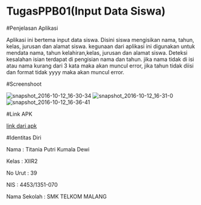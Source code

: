 # TugasPPB01(Input Data Siswa)


#Penjelasan Aplikasi

Aplikasi ini bertema input data siswa. Disini siswa mengisikan nama, tahun, kelas, jurusan dan alamat siswa. 
kegunaan dari aplikasi ini digunakan untuk mendata nama, tahun kelahiran,kelas, jurusan dan alamat siswa.
Deteksi kesalahan isian terdapat di pengisian nama dan tahun. jika nama tidak di isi atau nama kurang dari 3 kata maka 
akan muncul error, jika tahun tidak diisi dan format tidak yyyy maka akan muncul error.

#Screenshoot

![snapshot_2016-10-12_16-30-34](https://cloud.githubusercontent.com/assets/22628088/19338927/58e771ee-914a-11e6-9c56-565afaaf5c81.jpg)
![snapshot_2016-10-12_16-31-0](https://cloud.githubusercontent.com/assets/22628088/19338934/6b922c3a-914a-11e6-91a8-5c8827711d31.jpg)
![snapshot_2016-10-12_16-36-41](https://cloud.githubusercontent.com/assets/22628088/19338942/83d61784-914a-11e6-9880-27964f3c81f5.jpg)

#Link APK

[link dari apk](https://drive.google.com/open?id=0B1q0GCtA6UptbkJKWkFsNENiN1E)

#Identitas Diri

Nama          : Titania Putri Kumala Dewi

Kelas         : XIIR2

No Urut       : 39

NIS           : 4453/1351-070

Nama Sekolah  : SMK TELKOM MALANG
